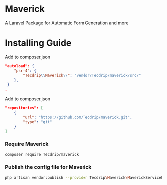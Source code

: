 # Maverick
A Laravel Package for Automatic Form Generation and more

# Installing Guide

Add to composer.json
```json
"autoload": {
    "psr-4": {
        "Tecdrip\\Maverick\\": "vendor/Tecdrip/maverick/src/"
    },
 }
,
```
Add to composer.json
```json
"repositories": [
    {
        "url": "https://github.com/Tecdrip/maverick.git",
        "type": "git"
    }
]
```

### Require Maverick
```bash
composer require Tecdrip/maverick
```


### Publish the config file for Maverick
```bash
php artisan vendor:publish --provider Tecdrip\Maverick\MaverickServiceProvider
```
